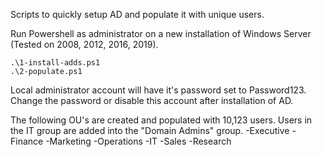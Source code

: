 Scripts to quickly setup AD and populate it with unique users.

Run Powershell as administrator on a new installation of Windows Server (Tested on 2008, 2012, 2016, 2019).

~~~
.\1-install-adds.ps1
.\2-populate.ps1
~~~

Local administrator account will have it's password set to Password123. Change the password or disable this account after installation of AD.

The following OU's are created and populated with 10,123 users. Users in the IT group are added into the "Domain Admins" group.
-Executive
-Finance
-Marketing
-Operations
-IT
-Sales
-Research

